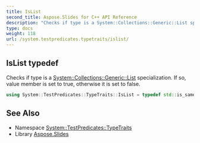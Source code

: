 ```yaml
---
title: IsList
second_title: Aspose.Slides for C++ API Reference
description: "Checks if type is a System::Collections::Generic::List specialization. If so, value member is set to true, otherwise it is set to false."
type: docs
weight: 118
url: /system.testpredicates.typetraits/islist/
---
```

## IsList typedef


Checks if type is a [System::Collections::Generic::List](../../system.collections.generic/list/) specialization. If so, value member is set to true, otherwise it is set to false.

```cpp
using System::TestPredicates::TypeTraits::IsList = typedef std::is_same<T, System::Collections::Generic::List<typename T::ValueType> >
```


## See Also

* Namespace [System::TestPredicates::TypeTraits](../)
* Library [Aspose.Slides](../../)